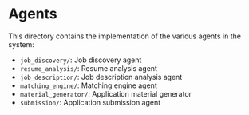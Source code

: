 # Agents

This directory contains the implementation of the various agents in the system:

- `job_discovery/`: Job discovery agent
- `resume_analysis/`: Resume analysis agent
- `job_description/`: Job description analysis agent
- `matching_engine/`: Matching engine agent
- `material_generator/`: Application material generator
- `submission/`: Application submission agent